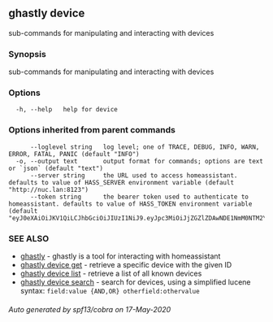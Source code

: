 ## ghastly device

sub-commands for manipulating and interacting with devices

### Synopsis

sub-commands for manipulating and interacting with devices

### Options

```
  -h, --help   help for device
```

### Options inherited from parent commands

```
      --loglevel string   log level; one of TRACE, DEBUG, INFO, WARN, ERROR, FATAL, PANIC (default "INFO")
  -o, --output text       output format for commands; options are text or `json` (default "text")
      --server string     the URL used to access homeassistant. defaults to value of HASS_SERVER environment variable (default "http://nuc.lan:8123")
      --token string      the bearer token used to authenticate to homeassistant. defaults to value of HASS_TOKEN environment variable (default "eyJ0eXAiOiJKV1QiLCJhbGciOiJIUzI1NiJ9.eyJpc3MiOiJjZGZlZDAwNDE1NmM0NTM2YTI4MDRiMmRiMjUzN2JmMCIsImlhdCI6MTU0OTc2Mzc3MywiZXhwIjoxODY1MTIzNzczfQ.wHtNVzQoEb1hY5m86QaEKOIp5pApyO0HZBJBDjfCJZc")
```

### SEE ALSO

* [ghastly](ghastly.md)	 - ghastly is a tool for interacting with homeassistant
* [ghastly device get](ghastly_device_get.md)	 - retrieve a specific device with the given ID
* [ghastly device list](ghastly_device_list.md)	 - retrieve a list of all known devices
* [ghastly device search](ghastly_device_search.md)	 - search for devices, using a simplified lucene syntax: `field:value {AND,OR} otherfield:othervalue`

###### Auto generated by spf13/cobra on 17-May-2020

